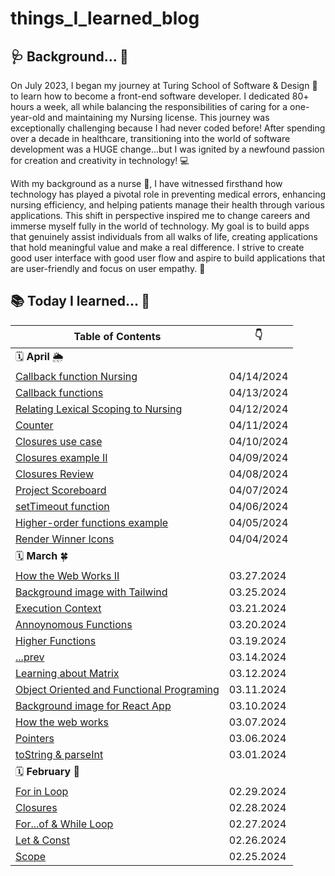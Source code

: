 # things_I_learned_blog

## 🩺 Background... 💊

On July 2023, I began my journey at Turing School of Software & Design 📗 to learn how to become a front-end software developer. I dedicated 80+ hours a week, all while balancing the responsibilities of caring for a one-year-old and maintaining my Nursing license. This journey was exceptionally challenging because I had never coded before! After spending over a decade in healthcare, transitioning into the world of software development was a HUGE change...but I was ignited by a newfound passion for creation and creativity in technology! 💻

With my background as a nurse 💉, I have witnessed firsthand how technology has played a pivotal role in preventing medical errors, enhancing nursing efficiency, and helping patients manage their health through various applications. This shift in perspective inspired me to change careers and immerse myself fully in the world of technology.  My goal is to build apps that genuinely assist individuals from all walks of life, creating applications that hold meaningful value and make a real difference. I strive to create good user interface with good user flow and aspire to build applications that are user-friendly and focus on user empathy. 💖 

 ##  📚 Today I learned... 🎉

| Table of Contents | :point_down: |
| -------- | -------- |
| 🗓️ **April** 🌦️ | |
| [Callback function Nursing](JavaScript/Concepts/CallbackFunctionNursing.md) | 04/14/2024 |
| [Callback functions](JavaScript/Concepts/CallbackFunctions.md) | 04/13/2024 |
| [Relating Lexical Scoping to Nursing](JavaScript/Concepts/LexicalScopeNursing.md) | 04/12/2024 |
| [Counter](JavaScript/LeetCodeMethods/Counter.md) | 04/11/2024 |
| [Closures use case](JavaScript/Concepts/UseCaseClosures.md) | 04/10/2024 |
| [Closures example II](JavaScript/Concepts/ClosuresII.md) | 04/09/2024 |
| [Closures Review](JavaScript/Concepts/ClosuresExample.md) | 04/08/2024 |
| [Project Scoreboard](JavaScript/Projects/scoreboard.md) | 04/07/2024 |
| [setTimeout function](JavaScript/Projects/setTimeout.md) | 04/06/2024 |
| [Higher-order functions example](JavaScript/Concepts/HigherFunctionsExample.md) | 04/05/2024 |
| [Render Winner Icons](JavaScript/Projects/renderWinnerIcons.md) | 04/04/2024 |
| 🗓️ **March** 🍀 | |
| [How the Web Works II](JavaScript/Concepts/HowTheWebWorksII.md) | 03.27.2024 |
| [Background image with Tailwind](JavaScript/Projects/backgroundImageTailwind.md) | 03.25.2024 |
| [Execution Context](JavaScript/Concepts/AnnoynomousFunction.md) | 03.21.2024 |
| [Annoynomous Functions](JavaScript/Concepts/AnnoynomousFunction.md) | 03.20.2024 |
| [Higher Functions](JavaScript/Concepts/HigherFunctions.md) | 03.19.2024 |
| [...prev](JavaScript/Projects/prev.md) | 03.14.2024 |
| [Learning about Matrix](JavaScript/LeetCodeMethods/Matrix.md) | 03.12.2024 |
| [Object Oriented and Functional Programing](JavaScript/Concepts/OOP&FP.md) | 03.11.2024 |
| [Background image for React App](JavaScript/Projects/ticTacToe.md) | 03.10.2024 |
| [How the web works](JavaScript/Concepts/HowTheWebWorks.md) | 03.07.2024 |
| [Pointers](JavaScript/LeetCodeMethods/Pointers.md) | 03.06.2024 |
| [toString & parseInt](JavaScript/LeetCodeMethods/toString&parseInt.md) | 03.01.2024 |
| 🗓️ **February** 🌹 | |
| [For in Loop](JavaScript/LeetCodeMethods/ForInLoop.md) | 02.29.2024 |
| [Closures](JavaScript/Concepts/Closures.md) | 02.28.2024 |
| [For...of & While Loop](JavaScript/LeetCodeMethods/ForOf&WhileLoop.md) | 02.27.2024 |
| [Let & Const](JavaScript/Concepts/LetAndConst.md) | 02.26.2024 |
| [Scope](JavaScript/Concepts/Scope.md) | 02.25.2024 |




